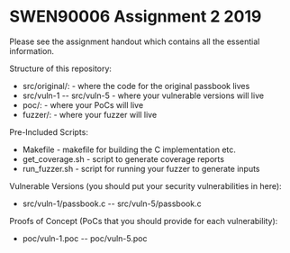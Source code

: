 # SWEN90006 Assignment 2 2019

Please see the assignment handout which contains all the essential
information.

Structure of this repository:

* src/original/: -  where the code for the original passbook lives
* src/vuln-1 -- src/vuln-5 - where your vulnerable versions will live
* poc/:        -  where your PoCs will live
* fuzzer/:     -  where your fuzzer will live

Pre-Included Scripts:

* Makefile         - makefile for building the C implementation etc.
* get_coverage.sh  - script to generate coverage reports
* run_fuzzer.sh    - script for running your fuzzer to generate inputs 

Vulnerable Versions (you should put your security vulnerabilities in here):

* src/vuln-1/passbook.c -- src/vuln-5/passbook.c

Proofs of Concept (PoCs that you should provide for each vulnerability):

* poc/vuln-1.poc -- poc/vuln-5.poc

